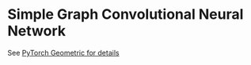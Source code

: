 # Simple Graph Convolutional Neural Network

See [PyTorch Geometric for details](https://pytorch-geometric.readthedocs.io/en/latest/modules/nn.html#torch_geometric.nn.conv.SGConv)
